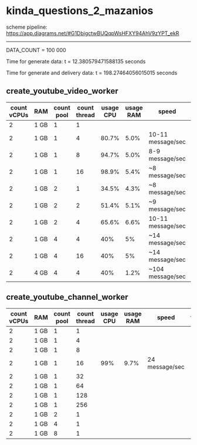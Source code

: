 # kinda_questions_2_mazanios

scheme pipeline: https://app.diagrams.net/#G1DbigctwBUQqpWsHFXY94AhV9zYPT_ekR

------------------------------------------------------------------------------------------------------------------
                                                                                        
                                                                                        
DATA_COUNT = 100 000

Time for generate data: t = 12.380579471588135 seconds

Time for generate and delivery data: t = 198.27464056015015 seconds

## create_youtube_video_worker
count vCPUs | RAM | count pool | count thread | usage CPU | usage RAM | speed | time 
--- | --- | --- | --- | --- | --- | --- | ---
| 2 | 1 GB | 1 | 1 |  | | | 
| 2 | 1 GB | 1 | 4 | 80.7% | 5.0% | 10-11 message/sec| ~2 hour
| 2 | 1 GB | 1 | 8 | 94.7% | 5.0% | 8-9 message/sec | ~2.2 hour
| 2 | 1 GB | 1 | 16 | 98.9% | 5.4% | ~8 message/sec | ~2.2 hour
| 2 | 1 GB | 2 | 1 | 34.5% | 4.3% | ~8 message/sec | ~2.2 hour
| 2 | 1 GB | 2 | 2 | 51.4% | 5.1% | ~9 message/sec | ~2.2 hour
| 2 | 1 GB | 2 | 4 | 65.6% | 6.6% | 10-11 message/sec | 2 hour
| 2 | 1 GB | 4 | 4 | 40% | 5% | ~14 message/sec | ~1.8 hour
| 2 | 1 GB | 4 | 16 | 40% | 5% | ~14 message/sec | ~1.8 hour
| 2 | 4 GB | 4 | 4 | 40% | 1.2% | ~104 message/sec | ~0.32 hour


## create_youtube_channel_worker
count vCPUs | RAM | count pool | count thread | usage CPU | usage RAM | speed | time 
--- | --- | --- | --- | --- | --- | --- | ---
| 2 | 1 GB | 1 | 1
| 2 | 1 GB | 1 | 4 
| 2 | 1 GB | 1 | 8
| 2 | 1 GB | 1 | 16 | 99% | 9.7% | 24 message/sec | 
| 2 | 1 GB | 1 | 32
| 2 | 1 GB | 1 | 64
| 2 | 1 GB | 1 | 128
| 2 | 1 GB | 1 | 256
| 2 | 1 GB | 2 | 1  
| 2 | 1 GB | 4 | 1
| 2 | 1 GB | 8 | 1
